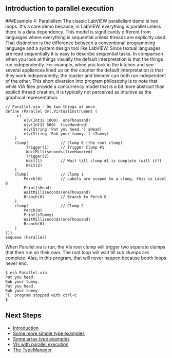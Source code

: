 ## Introduction to parallel execution

###Example 4: Parallelism
The classic LabVIEW parallelism demo is two loops. It's a core demo because, in LabVIEW, everything is parallel unless there is a data dependency. This model is significantly different from languages where everything is sequential unless threads are explicitly used. That distinction is the difference between a conventional programming language and a system design tool like LabVIEW. 
Since textual languages are read sequentially it is easy to describe sequential tasks. In comparison when you look at things visually the default interpretation is that the things run independently. For example, when you look in the kitchen and see several appliances lined up on the counter the default interpretation is that they work independently; the toaster and blender can both run independent of the other. This short diversion into program philosophy is to note that while VIA files provide a concurrency model that is a bit more abstract than explicit thread creation, it is typically not perceived as intuitive as the graphical representation.


~~~{.via}
// Parallel.via - Do two things at once
define (Parallel dv(.VirtualInstrument (
     c(
        e(v(Int32 1000)  oneThousand)
        e(v(Int32 500)  fiveHundred)
        e(v(String 'Pat you head.') sHead)
        e(v(String 'Rub your tummy.') sTummy)
    ) 
    clump(              // Clump 0 (the root clump)
         Trigger(1)     // Trigger Clump #1        
         WaitMilliseconds(fiveHundred)
         Trigger(2)     
         Wait(1)        // Wait till clump #1 is complete (will it?)
         Wait(2)
    )
    clump(              // Clump 1
        Perch(0)        // Labels are scoped to a clump, this is Label 0
        Print(sHead)
        WaitMilliseconds(oneThousand)
        Branch(0)       // Branch to Perch 0
    ) 
    clump(              // Clump 2
        Perch(0)
        Print(sTummy)
        WaitMilliseconds(oneThousand)
        Branch(0)
    )
)))
enqueue (Parallel)
~~~

When Parallel.via is run, the VIs root clump will trigger two separate clumps that then run on their own. The root loop will wait till sub clumps are complete. Alas, in this program, that will never happen because booth loops never end.

~~~{.via}
$ esh Parallel.via
Pat you head.
Rub your tummy.
Pat you head.
Rub your tummy.
^C  program stopped with ctrl+c
$
~~~

## Next Steps
* [Introduction](index.html)
* [Some more simple type examples](md_dox__intro_type_examples.html)
* [Some array type examples](md_dox__intro_array_examples.html)
* [VIs with parallel execution](md_dox__intro_parallel_clump_examples.html)
* [The TypeManager](md_dox__type_manager.html)
